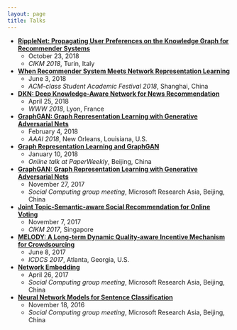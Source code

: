 ```yaml
---
layout: page
title: Talks
---
```


- **[RippleNet: Propagating User Preferences on the Knowledge Graph for Recommender Systems](https://hwwang55.github.io/files/2018-talks-RippleNet-slides.pdf)**
  * October 23, 2018
  * *CIKM 2018*, Turin, Italy
- **[When Recommender System Meets Network Representation Learning](https://hwwang55.github.io/files/2018-talks-ASAF-slides.pdf)**
  * June 3, 2018
  * *ACM-class Student Academic Festival 2018*, Shanghai, China
- **[DKN: Deep Knowledge-Aware Network for News Recommendation](https://hwwang55.github.io/files/2018-talks-DKN-slides.pdf)**
  * April 25, 2018
  * *WWW 2018*, Lyon, France
- **[GraphGAN: Graph Representation Learning with Generative Adversarial Nets](https://hwwang55.github.io/files/2018-talks-GraphGAN-slides.pdf)**
  * February 4, 2018
  * *AAAI 2018*, New Orleans, Louisiana, U.S.
- **[Graph Representation Learning and GraphGAN](https://hwwang55.github.io/files/2018-talks-GraphGAN-slides-paperweekly.pdf)**
  * January 10, 2018
  * *Online talk at PaperWeekly*, Beijing, China
- **[GraphGAN: Graph Representation Learning with Generative Adversarial Nets](https://hwwang55.github.io/files/2017-talks-GraphGAN-slides.pdf)**
  * November 27, 2017
  * *Social Computing group meeting*, Microsoft Research Asia, Beijing, China
- **[Joint Topic-Semantic-aware Social Recommendation for Online Voting](https://hwwang55.github.io/files/2017-CIKM-JTSMF-slides.pdf)**
  * November 7, 2017
  * *CIKM 2017*, Singapore
- **[MELODY: A Long-term Dynamic Quality-aware Incentive Mechanism for Crowdsourcing](https://hwwang55.github.io/files/2017-ICDCS-MELODY-slides.pdf)**
  * June 8, 2017
  * *ICDCS 2017*, Atlanta, Georgia, U.S.
- **[Network Embedding](https://hwwang55.github.io/files/2017-talks-NE-slides.pdf)**
  * April 26, 2017
  * *Social Computing group meeting*, Microsoft Research Asia, Beijing, China
- **[Neural Network Models for Sentence Classification](https://hwwang55.github.io/files/2016-talks-sentence-classification-slides.pdf)**
  * November 18, 2016
  * *Social Computing group meeting*, Microsoft Research Asia, Beijing, China
